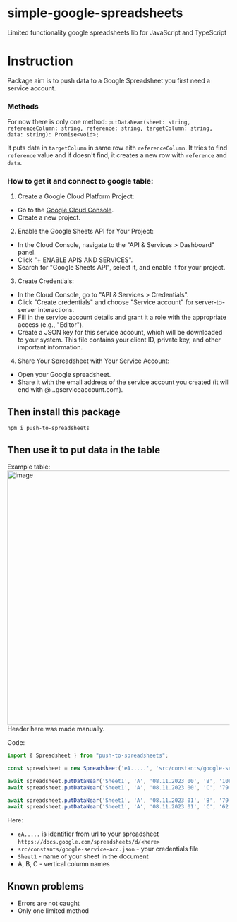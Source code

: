 # simple-google-spreadsheets
Limited functionality google spreadsheets lib for JavaScript and TypeScript

# Instruction
Package aim is to push data to a Google Spreadsheet you first need a service account.

### Methods
For now there is only one method: `putDataNear(sheet: string, referenceColumn: string, reference: string, targetColumn: string, data: string): Promise<void>;`  

It puts data in `targetColumn` in same row eith `referenceColumn`. It tries to find `reference` value and if doesn't find, it creates a new row with `reference` and `data`.

### How to get it and connect to google table:
1. Create a Google Cloud Platform Project:

- Go to the [Google Cloud Console](https://console.cloud.google.com/).
- Create a new project.
2. Enable the Google Sheets API for Your Project:

- In the Cloud Console, navigate to the "API & Services > Dashboard" panel.
- Click "+ ENABLE APIS AND SERVICES".
- Search for "Google Sheets API", select it, and enable it for your project.
3. Create Credentials:

- In the Cloud Console, go to "API & Services > Credentials".
- Click "Create credentials" and choose "Service account" for server-to-server interactions.
- Fill in the service account details and grant it a role with the appropriate access (e.g., "Editor").
- Create a JSON key for this service account, which will be downloaded to your system. This file contains your client ID, private key, and other important information.
4. Share Your Spreadsheet with Your Service Account:

- Open your Google spreadsheet.
- Share it with the email address of the service account you created (it will end with @...gserviceaccount.com).

## Then install this package
`npm i push-to-spreadsheets`

## Then use it to put data in the table
Example table:  
<img width="577" alt="image" src="https://github.com/crystalbit/push-to-spreadsheets/assets/12694644/f5f6cad4-8cc8-4ddc-9ee7-6848c0d28036">  
Header here was made manually.

Code:
```TypeScript
import { Spreadsheet } from "push-to-spreadsheets";

const spreadsheet = new Spreadsheet('eA.....', 'src/constants/google-service-acc.json');

await spreadsheet.putDataNear('Sheet1', 'A', '08.11.2023 00', 'B', '108');
await spreadsheet.putDataNear('Sheet1', 'A', '08.11.2023 00', 'C', '79');

await spreadsheet.putDataNear('Sheet1', 'A', '08.11.2023 01', 'B', '79');
await spreadsheet.putDataNear('Sheet1', 'A', '08.11.2023 01', 'C', '62');
```

Here:
- `eA.....` is identifier from url to your spreadsheet `https://docs.google.com/spreadsheets/d/<here>`
-  `src/constants/google-service-acc.json` - your credentials file
-  `Sheet1` - name of your sheet in the document
-  A, B, C - vertical column names

## Known problems
- Errors are not caught
- Only one limited method
  
